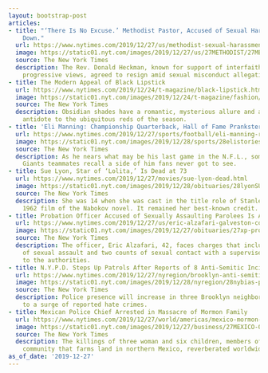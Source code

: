 ```yaml
---
layout: bootstrap-post
articles:
- title: "‘There Is No Excuse.’ Methodist Pastor, Accused of Sexual Harassment, Steps
    Down."
  url: https://www.nytimes.com/2019/12/27/us/methodist-sexual-harassment-me-too.html
  image: https://static01.nyt.com/images/2019/12/27/us/27METHODIST/27METHODIST-facebookJumbo.jpg
  source: The New York Times
  description: The Rev. Donald Heckman, known for support of interfaith outreach and
    progressive views, agreed to resign amid sexual misconduct allegations.
- title: The Modern Appeal of Black Lipstick
  url: https://www.nytimes.com/2019/12/24/t-magazine/black-lipstick.html
  image: https://static01.nyt.com/images/2019/12/24/t-magazine/fashion/24tmag-beauty-slide-62NE/24tmag-beauty-slide-62NE-facebookJumbo-v2.jpg
  source: The New York Times
  description: Obsidian shades have a romantic, mysterious allure and are a perfect
    antidote to the ubiquitous reds of the season.
- title: 'Eli Manning: Championship Quarterback, Hall of Fame Prankster'
  url: https://www.nytimes.com/2019/12/27/sports/football/eli-manning-retirement-giants.html
  image: https://static01.nyt.com/images/2019/12/28/sports/28elistories1/merlin_148610118_737e9215-4c2f-4586-9fdf-be08a692cfbc-facebookJumbo.jpg
  source: The New York Times
  description: As he nears what may be his last game in the N.F.L., some of Manning’s
    Giants teammates recall a side of him fans never got to see.
- title: Sue Lyon, Star of ‘Lolita,’ Is Dead at 73
  url: https://www.nytimes.com/2019/12/27/movies/sue-lyon-dead.html
  image: https://static01.nyt.com/images/2019/12/28/obituaries/28lyonSUB-obit/27lyonSUB-facebookJumbo.jpg
  source: The New York Times
  description: She was 14 when she was cast in the title role of Stanley Kubrick’s
    1962 film of the Nabokov novel. It remained her best-known credit.
- title: Probation Officer Accused of Sexually Assaulting Parolees Is Arrested
  url: https://www.nytimes.com/2019/12/27/us/eric-alzafari-galveston-county-probation-officer.html
  image: https://static01.nyt.com/images/2019/12/27/obituaries/27xp-probationSUB/27xp-probationSUB-facebookJumbo.jpg
  source: The New York Times
  description: The officer, Eric Alzafari, 42, faces charges that include two counts
    of sexual assault and two counts of sexual contact with a supervised person, according
    to the authorities.
- title: N.Y.P.D. Steps Up Patrols After Reports of 8 Anti-Semitic Incidents
  url: https://www.nytimes.com/2019/12/27/nyregion/brooklyn-anti-semitic-attack.html
  image: https://static01.nyt.com/images/2019/12/28/nyregion/28nybias-print1/27nybias-facebookJumbo.jpg
  source: The New York Times
  description: Police presence will increase in three Brooklyn neighborhoods in response
    to a surge of reported hate crimes.
- title: Mexican Police Chief Arrested in Massacre of Mormon Family
  url: https://www.nytimes.com/2019/12/27/world/americas/mexico-mormon-police-chief.html
  image: https://static01.nyt.com/images/2019/12/27/business/27MEXICO-01/merlin_163994340_1ca53edf-0086-4153-be82-a88cee2e6a20-facebookJumbo.jpg
  source: The New York Times
  description: The killings of three woman and six children, members of a binational
    community that farms land in northern Mexico, reverberated worldwide.
as_of_date: '2019-12-27'
---
```



